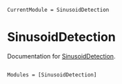 ```@meta
CurrentModule = SinusoidDetection
```

# SinusoidDetection

Documentation for [SinusoidDetection](https://github.com/Red-Portal/SinusoidDetection.jl).

```@index
```

```@autodocs
Modules = [SinusoidDetection]
```
